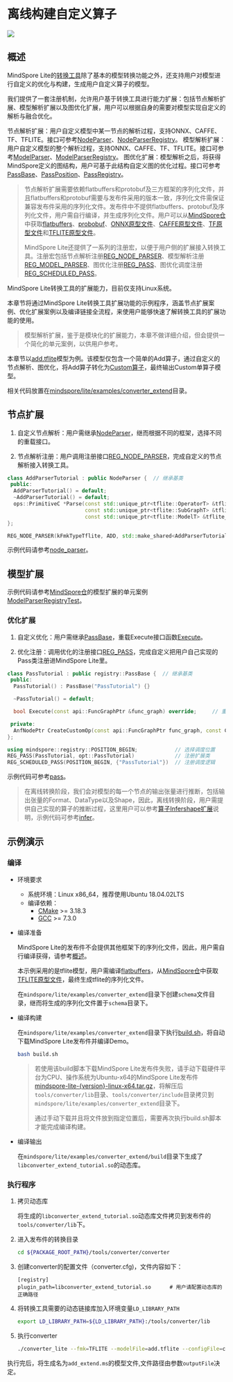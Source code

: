 # 离线构建自定义算子

<a href="https://gitee.com/mindspore/docs/blob/r2.0.0-alpha/docs/lite/docs/source_zh_cn/use/converter_register.md" target="_blank"><img src="https://mindspore-website.obs.cn-north-4.myhuaweicloud.com/website-images/r2.0.0-alpha/resource/_static/logo_source.png"></a>

## 概述

MindSpore Lite的[转换工具](https://www.mindspore.cn/lite/docs/zh-CN/r2.0.0-alpha/use/converter_tool.html)除了基本的模型转换功能之外，还支持用户对模型进行自定义的优化与构建，生成用户自定义算子的模型。

我们提供了一套注册机制，允许用户基于转换工具进行能力扩展：包括节点解析扩展、模型解析扩展以及图优化扩展，用户可以根据自身的需要对模型实现自定义的解析与融合优化。

节点解析扩展：用户自定义模型中某一节点的解析过程，支持ONNX、CAFFE、TF、TFLITE。接口可参考[NodeParser](https://www.mindspore.cn/lite/api/zh-CN/r2.0.0-alpha/api_cpp/mindspore_converter.html#nodeparser)、[NodeParserRegistry](https://www.mindspore.cn/lite/api/zh-CN/r2.0.0-alpha/api_cpp/mindspore_registry.html#nodeparserregistry)。
模型解析扩展：用户自定义模型的整个解析过程，支持ONNX、CAFFE、TF、TFLITE。接口可参考[ModelParser](https://www.mindspore.cn/lite/api/zh-CN/r2.0.0-alpha/api_cpp/mindspore_converter.html#modelparser)、[ModelParserRegistry](https://www.mindspore.cn/lite/api/zh-CN/r2.0.0-alpha/api_cpp/mindspore_registry.html#modelparserregistry)。
图优化扩展：模型解析之后，将获得MindSpore定义的图结构，用户可基于此结构自定义图的优化过程。接口可参考[PassBase](https://www.mindspore.cn/lite/api/zh-CN/r2.0.0-alpha/api_cpp/mindspore_registry.html#passbase)、[PassPosition](https://www.mindspore.cn/lite/api/zh-CN/r2.0.0-alpha/api_cpp/mindspore_registry.html#passposition)、[PassRegistry](https://www.mindspore.cn/lite/api/zh-CN/r2.0.0-alpha/api_cpp/mindspore_registry.html#passregistry)。

> 节点解析扩展需要依赖flatbuffers和protobuf及三方框架的序列化文件，并且flatbuffers和protobuf需要与发布件采用的版本一致，序列化文件需保证兼容发布件采用的序列化文件。发布件中不提供flatbuffers、protobuf及序列化文件，用户需自行编译，并生成序列化文件。用户可以从[MindSpore仓](https://gitee.com/mindspore/mindspore/tree/r2.0.0-alpha)中获取[flatbuffers](https://gitee.com/mindspore/mindspore/blob/r2.0.0-alpha/cmake/external_libs/flatbuffers.cmake)、[probobuf](https://gitee.com/mindspore/mindspore/blob/r2.0.0-alpha/cmake/external_libs/protobuf.cmake)、[ONNX原型文件](https://gitee.com/mindspore/mindspore/tree/r2.0.0-alpha/third_party/proto/onnx)、[CAFFE原型文件](https://gitee.com/mindspore/mindspore/tree/r2.0.0-alpha/third_party/proto/caffe)、[TF原型文件](https://gitee.com/mindspore/mindspore/tree/r2.0.0-alpha/third_party/proto/tensorflow)和[TFLITE原型文件](https://gitee.com/mindspore/mindspore/blob/r2.0.0-alpha/mindspore/lite/tools/converter/parser/tflite/schema.fbs)。
>
> MindSpore Lite还提供了一系列的注册宏，以便于用户侧的扩展接入转换工具。注册宏包括节点解析注册[REG_NODE_PARSER](https://www.mindspore.cn/lite/api/zh-CN/r2.0.0-alpha/api_cpp/mindspore_registry.html#reg-node-parser)、模型解析注册[REG_MODEL_PARSER](https://www.mindspore.cn/lite/api/zh-CN/r2.0.0-alpha/api_cpp/mindspore_registry.html#reg-model-parser)、图优化注册[REG_PASS](https://www.mindspore.cn/lite/api/zh-CN/r2.0.0-alpha/api_cpp/mindspore_registry.html#reg-pass)、图优化调度注册[REG_SCHEDULED_PASS](https://www.mindspore.cn/lite/api/zh-CN/r2.0.0-alpha/api_cpp/mindspore_registry.html#reg-scheduled-pass)。

MindSpore Lite转换工具的扩展能力，目前仅支持Linux系统。

本章节将通过MindSpore Lite转换工具扩展功能的示例程序，涵盖节点扩展案例、优化扩展案例以及编译链接全流程，来使用户能够快速了解转换工具的扩展功能的使用。

> 模型解析扩展，鉴于是模块化的扩展能力，本章不做详细介绍，但会提供一个简化的单元案例，以供用户参考。

本章节以[add.tflite](https://download.mindspore.cn/model_zoo/official/lite/quick_start/add.tflite)模型为例。该模型仅包含一个简单的Add算子，通过自定义的节点解析、图优化，将Add算子转化为[Custom算子](https://www.mindspore.cn/lite/docs/zh-CN/r2.0.0-alpha/use/register_kernel.html#custom算子)，最终输出Custom单算子模型。

相关代码放置在[mindspore/lite/examples/converter_extend](https://gitee.com/mindspore/mindspore/tree/r2.0.0-alpha/mindspore/lite/examples/converter_extend)目录。

## 节点扩展

1. 自定义节点解析：用户需继承[NodeParser](https://www.mindspore.cn/lite/api/zh-CN/r2.0.0-alpha/api_cpp/mindspore_converter.html#nodeparser)，继而根据不同的框架，选择不同的重载接口。

2. 节点解析注册：用户调用注册接口[REG_NODE_PARSER](https://www.mindspore.cn/lite/api/zh-CN/r2.0.0-alpha/api_cpp/mindspore_registry.html#reg-node-parser)，完成自定义的节点解析接入转换工具。

```c++
class AddParserTutorial : public NodeParser {  // 继承基类
 public:
  AddParserTutorial() = default;
  ~AddParserTutorial() = default;
  ops::PrimitiveC *Parse(const std::unique_ptr<tflite::OperatorT> &tflite_op,            // 重载接口
                         const std::unique_ptr<tflite::SubGraphT> &tflite_subgraph,
                         const std::unique_ptr<tflite::ModelT> &tflite_model) override;
};

REG_NODE_PARSER(kFmkTypeTflite, ADD, std::make_shared<AddParserTutorial>());     // 调用注册接口
```

示例代码请参考[node_parser](https://gitee.com/mindspore/mindspore/tree/r2.0.0-alpha/mindspore/lite/examples/converter_extend/node_parser)。

## 模型扩展

示例代码请参考[MindSpore仓](https://gitee.com/mindspore/mindspore/tree/r2.0.0-alpha)的模型扩展的单元案例[ModelParserRegistryTest](https://gitee.com/mindspore/mindspore/blob/r2.0.0-alpha/mindspore/lite/test/ut/tools/converter/registry/model_parser_registry_test.cc)。

### 优化扩展

1. 自定义优化：用户需继承[PassBase](https://www.mindspore.cn/lite/api/zh-CN/r2.0.0-alpha/api_cpp/mindspore_registry.html#passbase)，重载Execute接口函数[Execute](https://www.mindspore.cn/lite/api/zh-CN/r2.0.0-alpha/api_cpp/mindspore_registry.html#execute)。

2. 优化注册：调用优化的注册接口[REG_PASS](https://www.mindspore.cn/lite/api/zh-CN/r2.0.0-alpha/api_cpp/mindspore_registry.html#reg-pass)，完成自定义把用户自己实现的Pass类注册进MindSpore Lite里。

```c++
class PassTutorial : public registry::PassBase {  // 继承基类
 public:
  PassTutorial() : PassBase("PassTutorial") {}

  ~PassTutorial() = default;

  bool Execute(const api::FuncGraphPtr &func_graph) override;     // 重载接口

 private:
  AnfNodePtr CreateCustomOp(const api::FuncGraphPtr func_graph, const CNodePtr &cnode);
};

using mindspore::registry::POSITION_BEGIN;            // 选择调度位置
REG_PASS(PassTutorial, opt::PassTutorial)             // 注册扩展类
REG_SCHEDULED_PASS(POSITION_BEGIN, {"PassTutorial"})  // 注册调度逻辑
```

示例代码可参考[pass](https://gitee.com/mindspore/mindspore/tree/r2.0.0-alpha/mindspore/lite/examples/converter_extend/pass)。

> 在离线转换阶段，我们会对模型的每一个节点的输出张量进行推断，包括输出张量的Format、DataType以及Shape，因此，离线转换阶段，用户需提供自己实现的算子的推断过程，这里用户可以参考[算子Infershape扩展](https://www.mindspore.cn/lite/docs/zh-CN/r2.0.0-alpha/use/runtime_cpp.html#扩展使用)说明，示例代码可参考[infer](https://gitee.com/mindspore/mindspore/tree/r2.0.0-alpha/mindspore/lite/examples/converter_extend/infer)。

## 示例演示

### 编译

- 环境要求

    - 系统环境：Linux x86_64，推荐使用Ubuntu 18.04.02LTS
    - 编译依赖：
        - [CMake](https://cmake.org/download/) >= 3.18.3
        - [GCC](https://gcc.gnu.org/releases.html) >= 7.3.0

- 编译准备

  MindSpore Lite的发布件不会提供其他框架下的序列化文件，因此，用户需自行编译获得，请参考[概述](https://www.mindspore.cn/lite/docs/zh-CN/r2.0.0-alpha/use/converter_register.html#概述)。

  本示例采用的是tflite模型，用户需编译[flatbuffers](https://gitee.com/mindspore/mindspore/blob/r2.0.0-alpha/cmake/external_libs/flatbuffers.cmake)，从[MindSpore仓](https://gitee.com/mindspore/mindspore/tree/r2.0.0-alpha)中获取[TFLITE原型文件](https://gitee.com/mindspore/mindspore/blob/r2.0.0-alpha/mindspore/lite/tools/converter/parser/tflite/schema.fbs)，最终生成tflite的序列化文件。

  在`mindspore/lite/examples/converter_extend`目录下创建`schema`文件目录，继而将生成的序列化文件置于`schema`目录下。

- 编译构建

  在`mindspore/lite/examples/converter_extend`目录下执行[build.sh](https://gitee.com/mindspore/mindspore/blob/r2.0.0-alpha/mindspore/lite/examples/converter_extend/build.sh)，将自动下载MindSpore Lite发布件并编译Demo。

  ```bash
  bash build.sh
  ```

  > 若使用该build脚本下载MindSpore Lite发布件失败，请手动下载硬件平台为CPU、操作系统为Ubuntu-x64的MindSpore Lite发布件[mindspore-lite-{version}-linux-x64.tar.gz](https://www.mindspore.cn/lite/docs/zh-CN/r2.0.0-alpha/use/downloads.html)，将解压后`tools/converter/lib`目录、`tools/converter/include`目录拷贝到`mindspore/lite/examples/converter_extend`目录下。
  >
  > 通过手动下载并且将文件放到指定位置后，需要再次执行build.sh脚本才能完成编译构建。

- 编译输出

  在`mindspore/lite/examples/converter_extend/build`目录下生成了`libconverter_extend_tutorial.so`的动态库。

### 执行程序

1. 拷贝动态库

   将生成的`libconverter_extend_tutorial.so`动态库文件拷贝到发布件的`tools/converter/lib`下。

2. 进入发布件的转换目录

   ```bash
   cd ${PACKAGE_ROOT_PATH}/tools/converter/converter
   ```

3. 创建converter的配置文件（converter.cfg)，文件内容如下：

   ```text
   [registry]
   plugin_path=libconverter_extend_tutorial.so      # 用户请配置动态库的正确路径
   ```

4. 将转换工具需要的动态链接库加入环境变量`LD_LIBRARY_PATH`

   ```bash
   export LD_LIBRARY_PATH=${LD_LIBRARY_PATH}:/tools/converter/lib
   ```

5. 执行converter

   ```bash
   ./converter_lite --fmk=TFLITE --modelFile=add.tflite --configFile=converter.cfg --outputFile=add_extend
   ```

执行完后，将生成名为`add_extend.ms`的模型文件,文件路径由参数`outputFile`决定。
